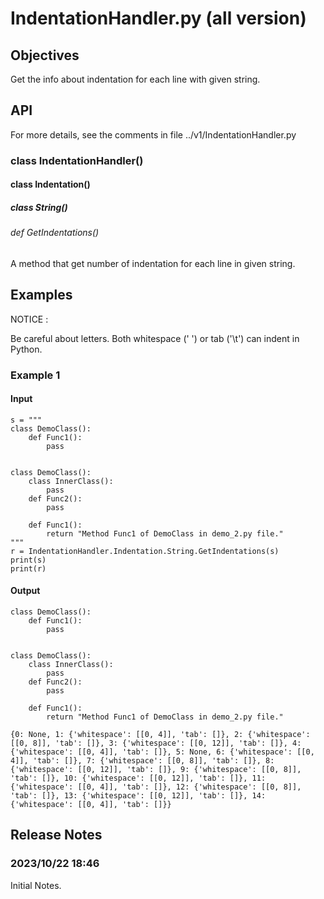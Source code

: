 # IndentationHandler.py (all version)
## Objectives
Get the info about indentation for each line with given string.

## API
For more details, see the comments in file ../v1/IndentationHandler.py
### class IndentationHandler()
#### class Indentation()
##### class String()
###### def GetIndentations()
A method that get number of indentation for each line in given string.

## Examples
NOTICE :

Be careful about letters. Both whitespace (' ') or tab ('\t') can indent in Python.
### Example 1
#### Input
    s = """
    class DemoClass():
        def Func1():
            pass
    

    class DemoClass():
        class InnerClass():
            pass
        def Func2():
            pass
    
        def Func1():
            return "Method Func1 of DemoClass in demo_2.py file."
    """
    r = IndentationHandler.Indentation.String.GetIndentations(s)
    print(s)
    print(r)
#### Output

    class DemoClass():
        def Func1():
            pass
    

    class DemoClass():
        class InnerClass():
            pass
        def Func2():
            pass
    
        def Func1():
            return "Method Func1 of DemoClass in demo_2.py file."
    
    {0: None, 1: {'whitespace': [[0, 4]], 'tab': []}, 2: {'whitespace': [[0, 8]], 'tab': []}, 3: {'whitespace': [[0, 12]], 'tab': []}, 4: {'whitespace': [[0, 4]], 'tab': []}, 5: None, 6: {'whitespace': [[0, 4]], 'tab': []}, 7: {'whitespace': [[0, 8]], 'tab': []}, 8: {'whitespace': [[0, 12]], 'tab': []}, 9: {'whitespace': [[0, 8]], 'tab': []}, 10: {'whitespace': [[0, 12]], 'tab': []}, 11: {'whitespace': [[0, 4]], 'tab': []}, 12: {'whitespace': [[0, 8]], 'tab': []}, 13: {'whitespace': [[0, 12]], 'tab': []}, 14: {'whitespace': [[0, 4]], 'tab': []}}
## Release Notes
### 2023/10/22 18:46
Initial Notes.
